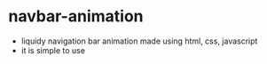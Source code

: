 # navbar-animation

* liquidy navigation bar animation made using html, css, javascript
* it is simple to use
